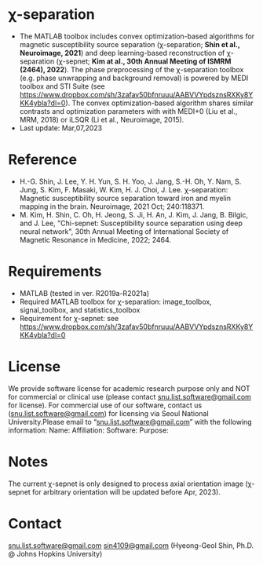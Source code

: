 #  &chi;-separation 

* The MATLAB toolbox includes convex optimization-based algorithms for magnetic susceptibility source separation (&chi;-separation; **Shin et al., Neuroimage, 2021**) and deep learning-based reconstruction of &chi;-separation (&chi;-sepnet; **Kim at al., 30th Annual Meeting of ISMRM (2464), 2022**). The phase preprocessing of the &chi;-separation toolbox (e.g. phase unwrapping and background removal) is powered by MEDI toolbox and STI Suite (see https://www.dropbox.com/sh/3zafav50bfnruuu/AABVVYpdsznsRXKy8YKK4ybla?dl=0). The convex optimization-based algorithm shares similar contrasts and optimization parameters with with MEDI+0 (Liu et al., MRM, 2018) or iLSQR (Li et al., Neuroimage, 2015).
* Last update: Mar,07,2023



# Reference

* H.-G. Shin, J. Lee, Y. H. Yun, S. H. Yoo, J. Jang, S.-H. Oh, Y. Nam, S. Jung, S. Kim, F. Masaki, W. Kim, H. J. Choi, J. Lee. &chi;-separation: Magnetic susceptibility source separation toward iron and myelin mapping in the brain. Neuroimage, 2021 Oct; 240:118371.
* M. Kim, H. Shin, C. Oh, H. Jeong, S. Ji, H. An, J. Kim, J. Jang, B. Bilgic, and J. Lee, "Chi-sepnet: Susceptibility source separation using deep neural network", 30th Annual Meeting of International Society of Magnetic Resonance in Medicine, 2022; 2464.


# Requirements

* MATLAB (tested in ver. R2019a-R2021a)
* Required MATLAB toolbox for &chi;-separation: image_toolbox, signal_toolbox, and statistics_toolbox 
* Requirement for &chi;-sepnet: see https://www.dropbox.com/sh/3zafav50bfnruuu/AABVVYpdsznsRXKy8YKK4ybla?dl=0


# License
We provide software license for academic research purpose only and NOT for commercial or clinical use (please contact snu.list.software@gmail.com for license). For commercial use of our software, contact us (snu.list.software@gmail.com) for licensing via Seoul National University.Please email to “snu.list.software@gmail.com” with the following information:
Name:
Affiliation:
Software:
Purpose:

# Notes
The current &chi;-sepnet is only designed to process axial orientation image (&chi;-sepnet for arbitrary orientation will be updated before Apr, 2023).

# Contact
snu.list.software@gmail.com
sin4109@gmail.com (Hyeong-Geol Shin, Ph.D. @ Johns Hopkins University)
